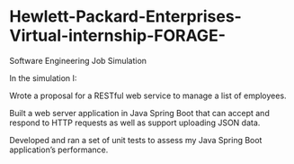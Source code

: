 # Hewlett-Packard-Enterprises-Virtual-internship-FORAGE-
Software Engineering Job Simulation

In the simulation I:

Wrote a proposal for a RESTful web service to manage a list of employees.

Built a web server application in Java Spring Boot that can accept and respond to HTTP requests as well as support uploading JSON data.

Developed and ran a set of unit tests to assess my Java Spring Boot application’s performance.
